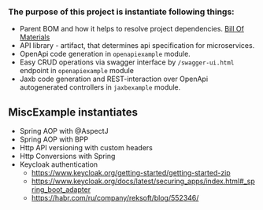 ### The purpose of this project is instantiate following things:
- Parent BOM and how it helps to resolve project dependencies. [Bill Of Materials](https://www.baeldung.com/spring-maven-bom)
- API library - artifact, that determines api specification for microservices.
- OpenApi code generation in `openapiexample` module.
- Easy CRUD operations via swagger interface by `/swagger-ui.html` endpoint in `openapiexample` module
- Jaxb code generation and REST-interaction over OpenApi autogenerated controllers in `jaxbexample` module.

## MiscExample instantiates
- Spring AOP with @AspectJ
- Spring AOP with BPP
- Http API versioning with custom headers
- Http Conversions with Spring
- Keycloak authentication
  - https://www.keycloak.org/getting-started/getting-started-zip
  - https://www.keycloak.org/docs/latest/securing_apps/index.html#_spring_boot_adapter
  - https://habr.com/ru/company/reksoft/blog/552346/
